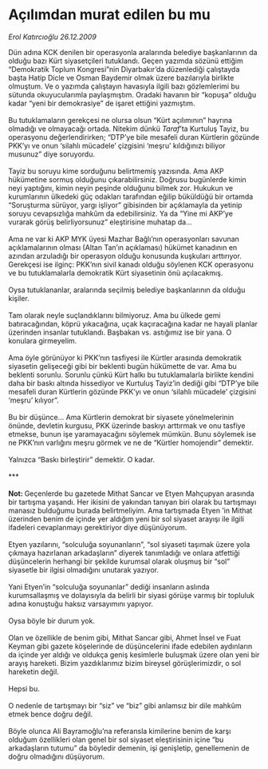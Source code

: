 # Açılımdan murat edilen bu mu

*Erol Katırcıoğlu 26.12.2009*

<div class="yazi">Dün adına KCK denilen bir operasyonla aralarında belediye başkanlarının da olduğu bazı Kürt siyasetçileri tutuklandı. Geçen yazımda sözünü ettiğim “Demokratik Toplum Kongresi”nin Diyarbakır’da düzenlediği çalıştayda başta Hatip Dicle ve Osman Baydemir olmak üzere bazılarıyla birlikte olmuştum. Ve o yazımda çalıştayın havasıyla ilgili bazı gözlemlerimi bu sütunda okuyucularımla paylaşmıştım. Oradaki havanın bir “kopuşa” olduğu kadar “yeni bir demokrasiye” de işaret ettiğini yazmıştım. <br/><br/>Bu tutuklamaların gerekçesi ne olursa olsun “Kürt açılımının” hayrına olmadığı ve olmayacağı ortada. Nitekim dünkü <i>Taraf</i>’ta Kurtuluş Tayiz, bu operasyonu değerlendirirken; “DTP’ye bile mesafeli duran Kürtlerin gözünde PKK’yı ve onun ‘silahlı mücadele’ çizgisini ‘meşru’ kıldığınızı biliyor musunuz” diye soruyordu. <br/><br/>Tayiz bu soruyu kime sorduğunu belirtmemiş yazısında. Ama AKP hükümetine sormuş olduğunu çıkarabilirsiniz. Doğrusu bugünlerde kimin neyi yaptığını, kimin neyin peşinde olduğunu bilmek zor. Hukukun ve kurumlarının ülkedeki güç odakları tarafından eğilip büküldüğü bir ortamda “Soruşturma sürüyor, yargı işliyor” gibisinden bir açıklamayla da yetinip soruyu cevapsızlığa mahkûm da edebilirsiniz. Ya da “Yine mi AKP’ye vurarak görüş belirliyorsunuz” eleştirisine muhatap da... <br/><br/>Ama ne var ki AKP MYK üyesi Mazhar Bağlı’nın operasyonları savunan açıklamalarının olması (Altan Tan’ın açıklaması) hükümet kanadının en azından arzuladığı bir operasyon olduğu konusunda kuşkuları arttırıyor. Gerekçesi ise ilginç: PKK’nın sivil kanadı olduğu söylenen KCK operasyonu ve bu tutuklamalarla demokratik Kürt siyasetinin önü açılacakmış. <br/><br/>Oysa tutuklananlar, aralarında seçilmiş belediye başkanlarının da olduğu kişiler. <br/><br/>Tam olarak neyle suçlandıklarını bilmiyoruz. Ama bu ülkede gemi batıracağından, köprü yıkacağına, uçak kaçıracağına kadar ne hayali planlar üzerinden insanlar tutuklandı. Başbakan vs. astığımız ise bir yana. O konulara girmeyelim. <br/><br/>Ama öyle görünüyor ki PKK’nın tasfiyesi ile Kürtler arasında demokratik siyasetin gelişeceği gibi bir beklenti bugün hükümette de var. Ama bu beklenti sorunlu. Sorunlu çünkü Kürt halkı bu tutuklamalarla birlikte kendini daha bir baskı altında hissediyor ve Kurtuluş Tayiz’in dediği gibi “DTP’ye bile mesafeli duran Kürtlerin gözünde PKK’yı ve onun ‘silahlı mücadele’ çizgisini ‘meşru’ kılıyor”. <br/><br/>Bu bir düşünce... Ama Kürtlerin demokrat bir siyasete yönelmelerinin önünde, devletin kurgusu, PKK üzerinde baskıyı arttırmak ve onu tasfiye etmekse, bunun işe yaramayacağını söylemek mümkün. Bunu söylemek ise ne PKK’nın varlığını meşru görmek ve ne de “Kürtler homojendir” demektir. <br/><br/>Yalnızca “Baskı birleştirir” demektir. O kadar. <br/><br/>***<b> <br/><br/>Not: </b>Geçenlerde bu gazetede Mithat Sancar ve Etyen Mahçupyan arasında bir tartışma yaşandı. Her ikisini de yakından tanıyan biri olarak bu tartışmayı manasız bulduğumu burada belirtmeliyim. Ama tartışmada Etyen ’in Mithat üzerinden benim de içinde yer aldığım yeni bir sol siyaset arayışı ile ilgili ifadeleri cevaplanmayı gerektiriyor diye düşünüyorum. <br/><br/>Etyen yazılarını, “solculuğa soyunanların”, “sol siyaseti taşımak üzere yola çıkmaya hazırlanan arkadaşların” diyerek tanımladığı ve onlara atfettiği düşüncelerin herhangi bir şekilde kurumsal olarak oluşmuş bir “sol” siyasetle bir ilgisi olmadığını unutarak yazıyor. <br/><br/>Yani Etyen’in “solculuğa soyunanlar” dediği insanların aslında kurumsallaşmış ve dolayısıyla da belirli bir siyasi görüşe varmış bir topluluk adına konuştuğu haksız varsayımını yapıyor. <br/><br/>Oysa böyle bir durum yok. <br/><br/>Olan ve özellikle de benim gibi, Mithat Sancar gibi, Ahmet İnsel ve Fuat Keyman gibi gazete köşelerinde de düşüncelerini ifade edebilen aydınların da içinde yer aldığı ve oldukça geniş kesimlerle buluşmak üzere olan yeni bir arayış hareketi. Bizim yazdıklarımız bizim bireysel görüşlerimizdir, o sol hareketin değil. <br/><br/>Hepsi bu. <br/><br/>O nedenle de tartışmayı bir “siz” ve “biz” gibi anlamsız bir dile mahkûm etmek bence doğru değil. <br/><br/>Böyle olunca Ali Bayramoğlu’na referansla kimilerine benim de karşı olduğum özellikleri olan genel bir sol siyaset eleştirisinin içine “bu arkadaşların tutumu” da böyledir demenin, işi genişletip, genellemenin de doğru olmadığını düşüyorum.
              </div>
